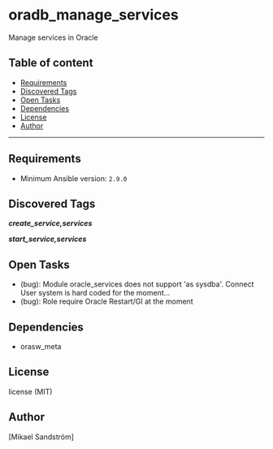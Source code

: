 # oradb_manage_services

Manage services in Oracle

## Table of content

- [Requirements](#requirements)
- [Discovered Tags](#discovered-tags)
- [Open Tasks](#open-tasks)
- [Dependencies](#dependencies)
- [License](#license)
- [Author](#author)

---

## Requirements

- Minimum Ansible version: `2.9.0`


## Discovered Tags

**_create_service,services_**

**_start_service,services_**

## Open Tasks

- (bug): Module oracle_services does not support 'as sysdba'. Connect User system is hard coded for the moment...
- (bug): Role require Oracle Restart/GI at the moment

## Dependencies

- orasw_meta

## License

license (MIT)

## Author

[Mikael Sandström]
